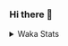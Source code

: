 ### Hi there 👋

<!--
**Kanin/Kanin** is a ✨ _special_ ✨ repository because its `README.md` (this file) appears on your GitHub profile.

Here are some ideas to get you started:

- 🔭 I’m currently working on ...
- 🌱 I’m currently learning ...
- 👯 I’m looking to collaborate on ...
- 🤔 I’m looking for help with ...
- 💬 Ask me about ...
- 📫 How to reach me: ...
- 😄 Pronouns: ...
- ⚡ Fun fact: ...
-->

<details>
 <summary>Waka Stats</summary>

<!--START_SECTION:waka-->
![Profile Views](http://img.shields.io/badge/Profile%20Views-70-blue)

![Lines of code](https://img.shields.io/badge/From%20Hello%20World%20I%27ve%20Written-779021%20lines%20of%20code-blue)

**🐱 My Github Data** 

> 🏆 274 Contributions in the Year 2020
 > 
> 📦 2.9 kB Used in Github's Storage 
 > 
> 🚫 Not Opted to Hire
 > 
> 📜 18 Public Repositories
 > 
> 🔑 8 Private Repositories 

**I'm an Early 🐤** 

```text
🌞 Morning    92 commits     ████████░░░░░░░░░░░░░░░░░   31.83% 
🌆 Daytime    105 commits    █████████░░░░░░░░░░░░░░░░   36.33% 
🌃 Evening    64 commits     █████░░░░░░░░░░░░░░░░░░░░   22.15% 
🌙 Night      28 commits     ██░░░░░░░░░░░░░░░░░░░░░░░   9.69%

```
📅 **I'm Most Productive on Monday** 

```text
Monday       74 commits     ██████░░░░░░░░░░░░░░░░░░░   25.61% 
Tuesday      36 commits     ███░░░░░░░░░░░░░░░░░░░░░░   12.46% 
Wednesday    16 commits     █░░░░░░░░░░░░░░░░░░░░░░░░   5.54% 
Thursday     27 commits     ██░░░░░░░░░░░░░░░░░░░░░░░   9.34% 
Friday       30 commits     ██░░░░░░░░░░░░░░░░░░░░░░░   10.38% 
Saturday     38 commits     ███░░░░░░░░░░░░░░░░░░░░░░   13.15% 
Sunday       68 commits     ██████░░░░░░░░░░░░░░░░░░░   23.53%

```


📊 **This Week I Spent My Time On** 

```text
⌚︎ Time Zone: America/New_York

💬 Programming Languages: 
SCSS                     9 hrs 42 mins       ██████████████████░░░░░░░   71.85% 
virtualenv               1 hr 40 mins        ███░░░░░░░░░░░░░░░░░░░░░░   12.34% 
Python                   1 hr 32 mins        ██░░░░░░░░░░░░░░░░░░░░░░░   11.46% 
Other                    22 mins             ░░░░░░░░░░░░░░░░░░░░░░░░░   2.73% 
YAML                     6 mins              ░░░░░░░░░░░░░░░░░░░░░░░░░   0.84%

🔥 Editors: 
IntelliJ                 10 hrs 9 mins       ██████████████████░░░░░░░   75.13% 
PyCharm                  3 hrs 21 mins       ██████░░░░░░░░░░░░░░░░░░░   24.87%

🐱‍💻 Projects: 
Kanin                    9 hrs 45 mins       ██████████████████░░░░░░░   72.2% 
Naila.bot                1 hr 42 mins        ███░░░░░░░░░░░░░░░░░░░░░░   12.67% 
Naila.py                 1 hr 35 mins        ███░░░░░░░░░░░░░░░░░░░░░░   11.76% 
MyDiscordTheme           18 mins             ░░░░░░░░░░░░░░░░░░░░░░░░░   2.33% 
LightEditProject         4 mins              ░░░░░░░░░░░░░░░░░░░░░░░░░   0.52%

💻 Operating System: 
Linux                    13 hrs 30 mins      █████████████████████████   100.0%

```

**I Mostly Code in Python** 

```text
Python                   17 repos            █████████████████░░░░░░░░   70.83% 
JavaScript               4 repos             ████░░░░░░░░░░░░░░░░░░░░░   16.67% 
Kotlin                   1 repos             █░░░░░░░░░░░░░░░░░░░░░░░░   4.17% 
HTML                     1 repos             █░░░░░░░░░░░░░░░░░░░░░░░░   4.17% 
Java                     1 repos             █░░░░░░░░░░░░░░░░░░░░░░░░   4.17%

```


**Timeline**

![Chart not found](https://github.com/Kanin/Kanin/blob/master/charts/bar_graph.png) 


<!--END_SECTION:waka-->
</details>
